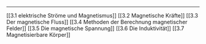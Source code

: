 ***
[[3.1 elektrische Ströme und Magnetismus]]
[[3.2 Magnetische Kräfte]]
[[3.3 Der magnetische Fluss]]
[[3.4 Methoden der Berechnung magnetischer Felder]]
[[3.5 Die magnetische Spannung]]
[[3.6 Die Induktivität]]
[[3.7 Magnetisierbare Körper]]

